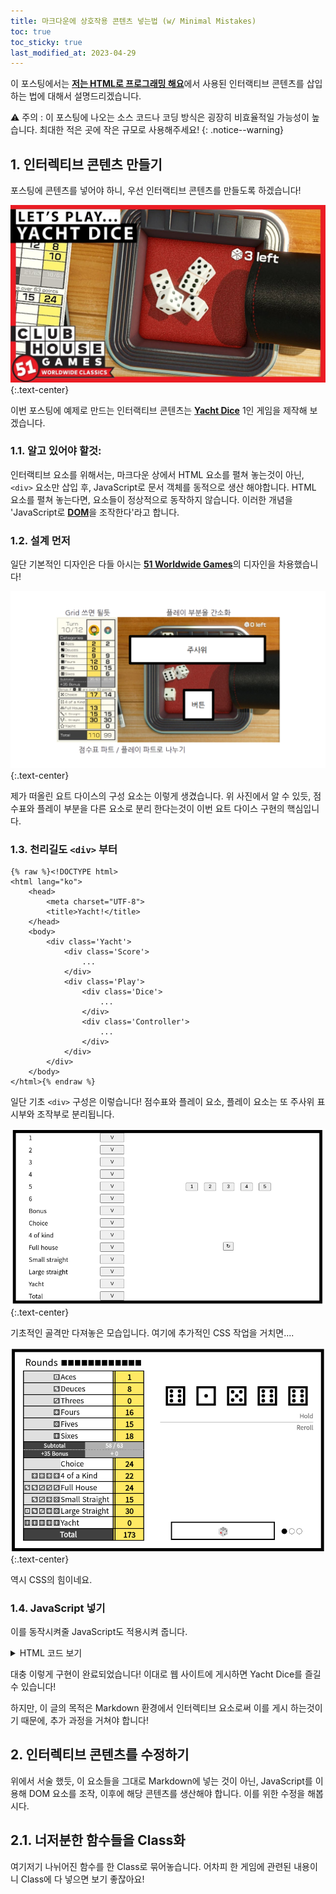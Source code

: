 ```yaml
---
title: 마크다운에 상호작용 콘텐츠 넣는법 (w/ Minimal Mistakes)
toc: true
toc_sticky: true
last_modified_at: 2023-04-29
---
```

이 포스팅에서는 [**저는 HTML로 프로그래밍 해요**](https://mojan3543.github.io/ProgrammingByHTML/)에서 사용된 인터랙티브 콘텐츠를 삽입 하는 법에 대해서 설명드리겠습니다.   
   
⚠ 주의 : 이 포스팅에 나오는 소스 코드나 코딩 방식은 굉장히 비효율적일 가능성이 높습니다. 최대한 적은 곳에 작은 규모로 사용해주세요!
{: .notice--warning}    
## 1. 인터렉티브 콘텐츠 만들기
포스팅에 콘텐츠를 넣어야 하니, 우선 인터랙티브 콘텐츠를 만들도록 하겠습니다!   
   
![YachtDice](https://github.com/MOJAN3543/MOJAN3543.github.io/blob/main/_posts/MarkdownInteraction/Yachtdice.jpg?raw=true"YachtDice") 
{:.text-center}

이번 포스팅에 예제로 만드는 인터랙티브 콘텐츠는 [**Yacht Dice**](https://en.wikipedia.org/wiki/Yacht_(dice_game)) 1인 게임을 제작해 보겠습니다.

### 1.1. 알고 있어야 할것:
인터랙티브 요소를 위해서는, 마크다운 상에서 HTML 요소를 펼쳐 놓는것이 아닌, `<div>` 요소만 삽입 후, JavaScript로 문서 객체를 동적으로 생산 해야합니다. HTML 요소를 펼쳐 놓는다면, 요소들이 정상적으로 동작하지 않습니다. 이러한 개념을 'JavaScript로 [**DOM**](https://developer.mozilla.org/ko/docs/Web/API/Document_Object_Model/Introduction)을 조작한다'라고 합니다.  

### 1.2. 설계 먼저
일단 기본적인 디자인은 다들 아시는 [**51 Worldwide Games**](https://store.nintendo.co.kr/70010000029718)의 디자인을 차용했습니다!   
   
![MentalModel](https://github.com/MOJAN3543/MOJAN3543.github.io/blob/main/_posts/MarkdownInteraction/MentelModel.png?raw=true"MentalModel") 
{:.text-center} 

제가 떠올린 요트 다이스의 구성 요소는 이렇게 생겼습니다. 위 사진에서 알 수 있듯, 점수표와 플레이 부분을 다른 요소로 분리 한다는것이 이번 요트 다이스 구현의 핵심입니다.

### 1.3. 천리길도 `<div>` 부터
```
{% raw %}<!DOCTYPE html>
<html lang="ko">
	<head>
		<meta charset="UTF-8">
		<title>Yacht!</title>
	</head>
	<body>
		<div class='Yacht'>
			<div class='Score'>
				...
			</div>
			<div class='Play'>
				<div class='Dice'>
					...
				</div>
				<div class='Controller'>
					...
				</div>
			</div>
		</div>
	</body>
</html>{% endraw %}
```
일단 기초 `<div>` 구성은 이렇습니다! 점수표와 플레이 요소, 플레이 요소는 또 주사위 표시부와 조작부로 분리됩니다.  
  
![NoCSS](https://github.com/MOJAN3543/MOJAN3543.github.io/blob/main/_posts/MarkdownInteraction/NoCSS.png?raw=true "NoCSS") 
{:.text-center} 

기초적인 골격만 다져놓은 모습입니다. 여기에 추가적인 CSS 작업을 거치면....

![WithCSS](https://github.com/MOJAN3543/MOJAN3543.github.io/blob/main/_posts/MarkdownInteraction/WithCSS.png?raw=true "WithCSS") 
{:.text-center} 
 
역시 CSS의 힘이네요.   

### 1.4. JavaScript 넣기
이를 동작시켜줄 JavaScript도 적용시켜 줍니다.
<details>
<summary>HTML 코드 보기</summary>

```
{% raw %}<!DOCTYPE html>
<html lang="ko">
	<head>
		<meta charset="UTF-8">
		<link rel="stylesheet" href="style.css">
		<link href="https://fonts.googleapis.com/css2?family=Noto+Sans+KR&display=swap" rel="stylesheet">
		<title>Yacht!</title>
		<script>
			function Reroll(){
				let DiceList = document.querySelectorAll('div.Dice > div');
				let RerollDiceCount = 0;
				for(let index=0; index<5; index++)
					RerollDiceCount += DiceList[index].classList.contains("Reroll") ? 1 : 0;
				if(RerollCount != 3 && RerollDiceCount){
					const DiceDict = {1: '⚀', 2:'⚁', 3:'⚂', 4:'⚃', 5:'⚄', 6:'⚅'};
					let DiceResult = [];
					for(let index=0; index<5; index++){
						DiceResult.push(Math.floor((Math.random()*6+1)));
					}
					for(let index=0; index<5; index++)
						if(DiceList[index].classList.contains("Reroll"))
							DiceList[index].innerHTML = DiceDict[DiceResult[index]];
					RerollUncheck();
					UpdateScoreTable();
					RerollCountUp();
				}
			}
			function DiceEval(){
				const DiceDict = {'⚀':1, '⚁':2, '⚂':3, '⚃':4, '⚄':5, '⚅':6};
				let DiceList = document.querySelectorAll('div.Dice > div');
				let DiceResult = [0, 0, 0, 0, 0, 0];
				let EvalList = [];
				for(let index=0; index<5; index++)
					DiceResult[DiceDict[DiceList[index].innerHTML]-1]++;
				for(let index=0; index<6; index++) // Aces ~ Sixes
					EvalList.push(DiceResult[index]*(index+1));
				EvalList.push(EvalList.slice(0, 6).reduce(function add(sum, currValue){return sum+currValue;}, 0)); // Choice
				EvalList.push(DiceResult.includes(4)||DiceResult.includes(5) ? EvalList[6] : 0); // 4 of a Kind
				EvalList.push(DiceResult.includes(2)&&DiceResult.includes(3) ? EvalList[6] : 0); // Full House
				let DiceBoolList = [];
				for(let index=0; index<6; index++)
					DiceBoolList.push(!!DiceResult[index] ? 1 : 0);
				EvalList.push(JSON.stringify(DiceBoolList.slice(0, 4)) === "[1,1,1,1]"||JSON.stringify(DiceBoolList.slice(1, 5)) === "[1,1,1,1]"||JSON.stringify(DiceBoolList.slice(2, 6)) === "[1,1,1,1]" ? 15 : 0); // Small Straight;
				EvalList.push(JSON.stringify(DiceResult) === "[0,1,1,1,1,1]" || JSON.stringify(DiceResult) === "[1,1,1,1,1,0]" ? 30 : 0); // Large Straight;
				EvalList.push(DiceResult.includes(5) ? 50 : 0); // Yacht
				return EvalList;
			}
			function UpdateScoreTable(){
				let ScoreList = document.querySelectorAll('div.ScoreElement');
				let EvalList = DiceEval();
				for(let index=0; index<12; index++)
					if(!ScoreList[index].classList.contains('Fixed') && !ScoreList[index].classList.contains('Bonus'))
						ScoreList[index].querySelector('button').innerHTML = EvalList[index];
			}
			function UpdateTotal(){
				let Sum = 0;
				let AcetoSixCount = 0;
				let ScoreList = document.querySelectorAll('div.ScoreElement');
				let Bonus = document.querySelectorAll('div.Bonus > div');
				for(let index=0; index<12; index++){
					if(ScoreList[index].classList.contains('Fixed')){
						Sum += Number(ScoreList[index].querySelector('button').innerHTML);
						if(index <= 5)
							AcetoSixCount++;
					}
					if(index == 5){
						Bonus[0].innerHTML = Sum + ' / 63';
						if(Sum>=63)
							Bonus[1].innerHTML = "+ 35";
						else if(AcetoSixCount == 6)
							Bonus[1].innerHTML = "+ 0";
					}
					else if(index == 11)
						ScoreList[12].querySelector('button').innerHTML = Sum;
				}
			}
			function RoundCountUp(){
				let Counter = document.querySelectorAll('div.Round > div')[1];
				RoundCount++;
				if(RoundCount != 13)
					Counter.innerHTML = '■'.repeat(RoundCount) + '□'.repeat(12-RoundCount);
			}
			function RerollCountUp(){
				let Counter = document.querySelector('div.Controller > div');
				RerollCount++;
				Counter.innerHTML = '● '.repeat(RerollCount) + '○ '.repeat(3-RerollCount);
			}
			function RerollUncheck(){
				let DiceList = document.querySelectorAll('div.Dice > div');
				for(let index=0; index<5; index++){
					if(DiceList[index].classList.contains('Reroll')){
						DiceList[index].classList.remove('Reroll');
						DiceList[index].animate({transform: 'translate(0, -10rem)'}, {duration: 500, easing: 'ease', fill: 'forwards'});
					}
				}
			}
			function QuickReroll(){
				let DiceList = document.querySelectorAll('div.Dice > div');
				for(let index=0; index<5; index++){
					DiceList[index].classList.add('Reroll');
					DiceList[index].animate({transform: 'translate(0, 20rem)'}, {duration: 400, easing: 'ease', fill: 'forwards'});
					DiceList[index].animate({transform: 'translate(0, 0)'}, {duration: 2400, easing: 'ease-out', fill: 'forwards'});
				}
			}
			function RerollToggle(index){
				if(RerollCount != 3){
					let DiceList = document.querySelectorAll('div.Dice > div');
					if(DiceList[index].classList.contains('Reroll')){
						DiceList[index].classList.remove('Reroll');
						DiceList[index].animate({transform: 'translate(0, -10rem)'}, {duration: 500, easing: 'ease', fill: 'forwards'});
					}
					else{
						DiceList[index].classList.add('Reroll');
						DiceList[index].animate({transform: 'translate(0, 0)'}, {duration: 500, easing: 'ease', fill: 'forwards'});
					}
				}
			}
			function ScoreCheck(index){
				let ScoreList = document.querySelectorAll('div.ScoreElement');
				if(!ScoreList[index].classList.contains('Fixed')){
					ScoreList[index].classList.add('Fixed');
					NewRound();
				}
			}
			function NewRound(){
				RerollCount = 0;
				RoundCountUp();
				if(RoundCount==13){
					RerollCount = 3;
					let Resetbutton = document.querySelector('div.Controller > button');
					Resetbutton.innerHTML = "Game Over : Restart";
					Resetbutton.onclick = Reset;
				}
				else{
					QuickReroll();
					Reroll();
					UpdateTotal();
				}
			}
			function Reset(){
				RerollCount = 0;
				RoundCount = 0;
				let ScoreList = document.querySelectorAll('div.ScoreElement');
				let Bonus = document.querySelectorAll('div.Bonus > div');
				let Resetbutton = document.querySelector('div.Controller > button');
				Resetbutton.innerHTML = "🎲";
				Resetbutton.onclick = Reroll;
				for(let index=0; index<12; index++){
					if(ScoreList[index].classList.contains('Fixed'))
						ScoreList[index].classList.remove('Fixed');
					ScoreList[index].querySelector('button').innerHTML = '';
				}
				Bonus[0].innerHTML = '0 / 63';
				Bonus[1].innerHTML = '';
				ScoreList[12].querySelector('button').innerHTML = '';
				NewRound();
			}
			let RerollCount = 0;
			let RoundCount = 0;
		</script>
	</head>
	<body onload="NewRound()">
		<div class='Yacht'>
			<div class='Score'>
				<div class='Round'>
					<div>
						Rounds
					</div>
					<div>
						□□□□□□□□□□□□
					</div>
				</div>
				<div class='ScoreElement' onclick="ScoreCheck(0)">
					<div class="DiceMark">
						⚀
					</div>
					Aces
					<button>
						
					</button>
				</div>
				<div class='ScoreElement' onclick="ScoreCheck(1)">
					<div class="DiceMark">
						⚁
					</div>
					Deuces
					<button>
						
					</button>
				</div>
				<div class='ScoreElement' onclick="ScoreCheck(2)">
					<div class="DiceMark">
						⚂
					</div>
					Threes
					<button>
						
					</button>
				</div>
				<div class='ScoreElement' onclick="ScoreCheck(3)">
					<div class="DiceMark">
						⚃
					</div>
					Fours
					<button>
						
					</button>
				</div>
				<div class='ScoreElement' onclick="ScoreCheck(4)">
					<div class="DiceMark">
						⚄
					</div>
					Fives
					<button>
						
					</button>
				</div>
				<div class='ScoreElement' onclick="ScoreCheck(5)">
					<div class="DiceMark">
						⚅
					</div>
					Sixes
					<button>
						
					</button>
				</div>
				<div class='Bonus'>
					Subtotal
					<div>
						0 / 63
					</div>
				</div>
				<div class='Bonus'>
					+35 Bonus
					<div>
						
					</div>
				</div>
				<div class='ScoreElement' onclick="ScoreCheck(6)">
					<div class="DiceMark">
						
					</div>
					Choice
					<button>
						
					</button>
				</div>
				<div class='ScoreElement' onclick="ScoreCheck(7)">
					<div class="DiceMark">
						⚃⚃⚃⚃
					</div>
					4 of a Kind
					<button>
						
					</button>
				</div>
				<div class='ScoreElement' onclick="ScoreCheck(8)">
					<div class="DiceMark">
						⚁⚁⚂⚂⚂
					</div>
					Full House
					<button>
						
					</button>
				</div>
				<div class='ScoreElement' onclick="ScoreCheck(9)">
					<div class="DiceMark">
						⚁⚂⚃⚄
					</div>
					Small Straight
					<button>
						
					</button>
				</div>
				<div class='ScoreElement' onclick="ScoreCheck(10)">
					<div class="DiceMark">
						⚀⚁⚂⚃⚄
					</div>
					Large Straight
					<button>
						
					</button>
				</div>
				<div class='ScoreElement' onclick="ScoreCheck(11)">
					<div class="DiceMark">
						⚅⚅⚅⚅⚅
					</div>
					Yacht
					<button>
						
					</button>
				</div>
				<div class='ScoreElement Total'>
					Total
					<button>
						
					</button>
				</div>
			</div>
			<div class='Play'>
				<div class='Dice'>
					<div class='Reroll' onclick='RerollToggle(0)'>
						⚀
					</div>
					<div class='Reroll' onclick='RerollToggle(1)'>
						⚀
					</div>
					<div class='Reroll' onclick='RerollToggle(2)'>
						⚀
					</div>
					<div class='Reroll' onclick='RerollToggle(3)'>
						⚀
					</div>
					<div class='Reroll' onclick='RerollToggle(4)'>
						⚀
					</div>
				</div>
				<div class='Line'>
					<div>
						Hold
					</div>
					<div>
						Reroll
					</div>
				</div>
				<div class='Controller'>
					<button onclick='Reroll()'>
						🎲
					</button>
					<div>
						○ ○ ○
					</div>
				</div>
			</div>
		</div>
	</body>
</html>{% endraw %}
```
</details>

대충 이렇게 구현이 완료되었습니다! 이대로 웹 사이트에 게시하면 Yacht Dice를 즐길 수 있습니다!   
  
하지만, 이 글의 목적은 Markdown 환경에서 인터렉티브 요소로써 이를 게시 하는것이기 때문에, 추가 과정을 거쳐야 합니다!
	
## 2. 인터렉티브 콘텐츠를 수정하기
위에서 서술 했듯, 이 요소들을 그대로 Markdown에 넣는 것이 아닌, JavaScript를 이용해 DOM 요소를 조작, 이후에 해당 콘텐츠를 생산해야 합니다. 이를 위한 수정을 해봅시다.
	
## 2.1. 너저분한 함수들을 Class화
여기저기 나뉘어진 함수를 한 Class로 묶어놓습니다. 어차피 한 게임에 관련된 내용이니 Class에 다 넣으면 보기 좋잖아요!
